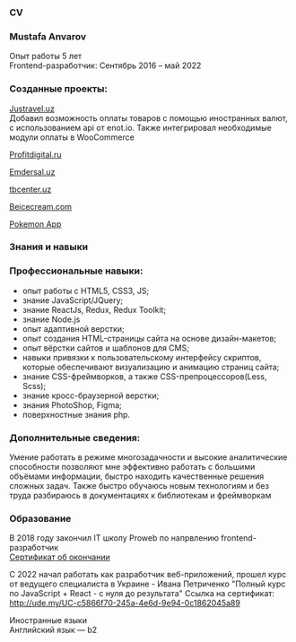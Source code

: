  ### CV
 ### Mustafa Anvarov

Опыт работы 5 лет  
Frontend-разработчик: Сентябрь 2016 – май 2022



### Созданные проекты:

[Justravel.uz](https://www.justravel.uz/)  
Добавил возможность оплаты товаров с помощью иностранных валют, с использованием api от enot.io. Также интегрировал необходимые модули оплаты в WooCommerce

[Profitdigital.ru](https://monachist-misleads.000webhostapp.com)

[Emdersal.uz](https://emdersal.uz/)

[tbcenter.uz](https://tbcenter.uz/)

[Beicecream.com](https://asfalto01.000webhostapp.com)

[Pokemon App](https://main--inspiring-khapse-742c2a.netlify.app/)

### Знания и навыки
### Профессиональные навыки:
* опыт работы с HTML5, CSS3, JS;
* знание JavaScript/JQuery;
* знание ReactJs, Redux, Redux Toolkit;
* знание Node.js
* опыт адаптивной верстки;
* опыт создания HTML-страницы сайта на основе дизайн-макетов;
* опыт вёрстки сайтов и шаблонов для CMS;
* навыки привязки к пользовательскому интерфейсу скриптов, которые обеспечивают визуализацию и анимацию страниц сайта;
* знание CSS-фреймворков, а также CSS-препроцессоров(Less, Scss);
* знание кросс-браузерной верстки;
* знания PhotoShop, Figma;
* поверхностные знания php.

### Дополнительные сведения:
Умение работать в режиме многозадачности и высокие аналитические способности позволяют мне эффективно работать с большими объёмами информации, быстро находить качественные решения сложных задач. Также быстро обучаюсь новым технологиям и без труда разбираюсь в документациях к библиотекам и фреймворкам

### Образование

В 2018 году закончил IT школу Proweb по напрвлению frontend-разработчик  
[Сертификат об окончании](https://drive.google.com/file/d/1WJmjpZE-NDcUxXdH4Jrvoy5K6C_efqa3/view?usp=sharing)

С 2022 начал работать как разработчик веб-приложений, прошел курс от ведущего специалиста в Украине - Ивана Петриченко "Полный курс по JavaScript + React - с нуля до результата"
Ссылка на сертификат: http://ude.my/UC-c5866f70-245a-4e6d-9e94-0c1862045a89

Иностранные языки  
Английский язык — b2
